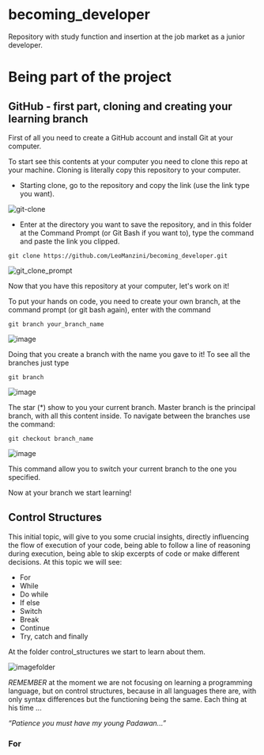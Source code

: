 # becoming_developer
Repository with study function and insertion at the job market as a junior developer.

# Being part of the project

## GitHub - first part, cloning and creating your learning branch

First of all you need to create a GitHub account and install Git at your computer.

To start see this contents at your computer you need to clone this repo at your machine. Cloning is literally copy this repository to your computer.
- Starting clone, go to the repository and copy the link (use the link type you want).

![git-clone](https://user-images.githubusercontent.com/39606289/107230034-4c23f780-69fd-11eb-97b7-24943cfa0736.png)

- Enter at the directory you want to save the repository, and in this folder at the Command Prompt (or Git Bash if you want to), type the command and paste the link you clipped.

```
git clone https://github.com/LeoManzini/becoming_developer.git
```

![git_clone_prompt](https://user-images.githubusercontent.com/39606289/107286510-73031d80-6a3f-11eb-845e-fc80d904d383.png)

Now that you have this repository at your computer, let's work on it!

To put your hands on code, you need to create your own branch, at the command prompt (or git bash again), enter with the command

```
git branch your_branch_name
```
![image](https://user-images.githubusercontent.com/39606289/107287188-5b786480-6a40-11eb-9c52-4be13df36edd.png)

Doing that you create a branch with the name you gave to it! To see all the branches just type

```
git branch
```
![image](https://user-images.githubusercontent.com/39606289/107287307-8793e580-6a40-11eb-99bf-ffa7dfbe8b85.png)

The star (\*) show to you your current branch. Master branch is the principal branch, with all this content inside. 
To navigate between the branches use the command:

```
git checkout branch_name
```
![image](https://user-images.githubusercontent.com/39606289/107287606-f2ddb780-6a40-11eb-8f2c-040a75120161.png)

This command allow you to switch your current branch to the one you specified. 

Now at your branch we start learning!

## Control Structures

This initial topic, will give to you some crucial insights, directly influencing the flow of execution of your code, being able to follow a line of reasoning during execution, being able to skip excerpts of code or make different decisions.
At this topic we will see:
  - For
  - While
  - Do while
  - If else
  - Switch
  - Break
  - Continue
  - Try, catch and finally
  
At the folder control_structures we start to learn about them.

![imagefolder](https://user-images.githubusercontent.com/39606289/107293867-245b8080-6a4b-11eb-8cda-1c92450c1389.png)

*REMEMBER* at the moment we are not focusing on learning a programming language, but on control structures, because in all languages there are, with only syntax differences but the functioning being the same. Each thing at his time ...

*“Patience you must have my young Padawan...”*
  
### For
